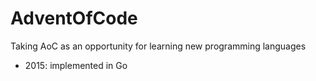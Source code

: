 # AdventOfCode
Taking AoC as an opportunity for learning new programming languages

- 2015: implemented in Go

